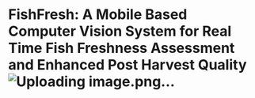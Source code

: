 # FishFresh: A Mobile Based Computer Vision System for Real Time Fish Freshness Assessment and Enhanced Post Harvest Quality![Uploading image.png…]()
